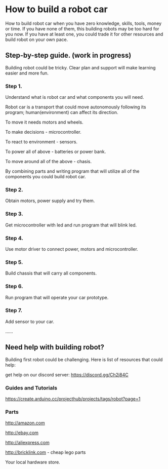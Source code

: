 

# How to build a robot car

How to build robot car when you have zero knowledge, skills, tools, money or time.
If you have none of them, this building robots may be too hard for you now. If you have at least one, you could trade it for other resources and build robot on your own pace.

## Step-by-step guide. (work in progress)


Building robot could be tricky. Clear plan and support will make learning easier and more fun. 


### Step 1.

Understand what is robot car and what components you will need.

Robot car is a transport that could move autonomously following its program; human(environment) can affect its direction.

To move it needs motors and wheels.

To make decisions - microcontroller.

To react to environment - sensors.

To power all of above - batteries or power bank.

To move around all of the above - chasis.

By combining parts and writing program that will utilize all of the components you could build robot car.



### Step 2. 
Obtain motors, power supply and try them.


### Step 3.
Get microcontroller with led and run program that will blink led.



### Step 4.
Use motor driver to connect power, motors and microcontroller.


### Step 5. 
Build chassis that will carry all components.


### Step 6.
Run program that will operate your car prototype.


### Step 7. 
Add sensor to your car.


......
 
 

## Need help with building robot?

Building first robot could be challenging. Here is list of resources that could help:

get help on our discord server: <https://discord.gg/Ch2j84C>

### Guides and Tutorials

<https://create.arduino.cc/projecthub/projects/tags/robot?page=1>

### Parts

<http://amazon.com>

<http://ebay.com>

<http://aliexpress.com>

<http://bricklink.com> - cheap lego parts

Your local hardware store.





